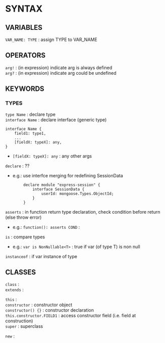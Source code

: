 # SYNTAX

## VARIABLES
`VAR_NAME: TYPE` : assign TYPE to VAR_NAME 

## OPERATORS
`arg!` : (in expression) indicate arg is always defined  
`arg?` : (in expression) indicate arg could be undefined  

## KEYWORDS
### TYPES
`type Name` : declare type  
`interface Name` : declare interface (generic type)  
```
interface Name {
	field1: type1,
	...
	[fieldX: typeX]: any,
} 
```
*	`[fieldX: typeX]: any` : any other args  

`declare` : ??  
*	e.g.: use interfce merging for redefining SessionData  
```
		declare module "express-session" {
			interface SessionData {
				userId: mongoose.Types.ObjectId;
			}
		}
```  
  
`asserts` : in function return type declaration, check condition before return (else throw error)   
*	e.g.: `function(): asserts COND` :  

`is` : compare types  
*	e.g.: `var is NonNullable<T>` : true if var (of type T) is non null  

`instanceof` : if var instance of type  


## CLASSES
`class` :  
`extends` :  

`this` :  
`constructor` : constructor object  
`constructor() {}` : constructor declaration  
`this.constructor.FIELD1` : access constructor field (i.e. field at construction)  
`super` : superclass  

`new` :  